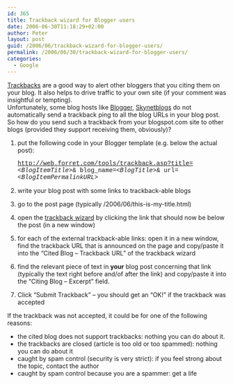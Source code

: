 ```yaml
---
id: 365
title: Trackback wizard for Blogger users
date: 2006-06-30T11:18:29+02:00
author: Peter
layout: post
guid: /2006/06/trackback-wizard-for-blogger-users/
permalink: /2006/06/30/trackback-wizard-for-blogger-users/
categories:
  - Google
---
```

[Trackbacks](http://en.wikipedia.org/wiki/TrackBack) are a good way to alert other bloggers that you citing them on your blog. It also helps to drive traffic to your own site (if your comment was insightful or tempting).  
Unfortunately, some blog hosts like [Blogger](http://www.blogger.com), [Skynetblogs](http://www.skynetblogs.be) do not automatically send a trackback ping to all the blog URLs in your blog post. So how do you send such a trackback from your blogspot.com site to other blogs (provided they support receiving them, obviously)?

  1. put the following code in your Blogger template (e.g. below the actual post): <div style="overflow: auto; font-family: courier, fixed">
      http://web.forret.com/tools/trackback.asp?title=<$BlogItemTitle$>& blog_name=<$BlogTitle$>& url=<$BlogItemPermalinkURL$>
    </div>

  2. write your blog post with some links to trackback-able blogs
  3. go to the post page (typically /2006/06/this-is-my-title.html)
  4. open the [trackback wizard](http://web.forret.com/tools/trackback.asp) by clicking the link that should now be below the post (in a new window)
  5. for each of the external trackback-able links: open it in a new window, find the trackback URL that is announced on the page and copy/paste it into the &#8220;Cited Blog &#8211; Trackback URL&#8221; of the trackback wizard
  6. find the relevant piece of text in **your** blog post concerning that link (typically the text right before and/of after the link) and copy/paste it into the &#8220;Citing Blog &#8211; Excerpt&#8221; field.
  7. Click &#8220;Submit Trackback&#8221; &#8211; you should get an &#8220;OK!&#8221; if the trackback was accepted

If the trackback was not accepted, it could be for one of the following reasons:

  * the cited blog does not support trackbacks: nothing you can do about it.
  * the trackbacks are closed (article is too old or too spammed): nothing you can do about it
  * caught by spam control (security is very strict): if you feel strong about the topic, contact the author
  * caught by spam control because you are a spammer: get a life